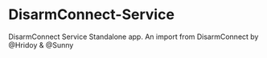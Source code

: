 # DisarmConnect-Service
DisarmConnect Service Standalone app.
An import from DisarmConnect by @Hridoy & @Sunny


